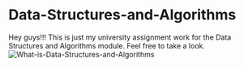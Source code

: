 # Data-Structures-and-Algorithms
Hey guys!!! This is just my university assignment work for the Data Structures and Algorithms module. Feel free to take a look.
![What-is-Data-Structures-and-Algorithms](https://user-images.githubusercontent.com/110379446/234932192-ba6c0c27-00ec-41ef-8615-04f28043b125.jpg)
